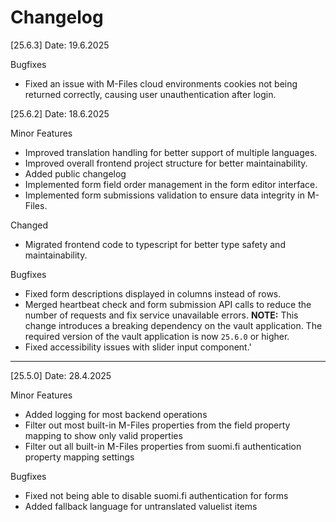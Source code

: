 # Changelog

[25.6.3]
Date: 19.6.2025

Bugfixes
- Fixed an issue with M-Files cloud environments cookies not being returned correctly, causing user unauthentication after login.

[25.6.2]
Date: 18.6.2025

Minor Features
- Improved translation handling for better support of multiple languages.
- Improved overall frontend project structure for better maintainability.
- Added public changelog
- Implemented form field order management in the form editor interface.
- Implemented form submissions validation to ensure data integrity in M-Files.

Changed
- Migrated frontend code to typescript for better type safety and maintainability.

Bugfixes
- Fixed form descriptions displayed in columns instead of rows.
- Merged heartbeat check and form submission API calls to reduce the number of requests and fix service unavailable errors.
**NOTE:** This change introduces a breaking dependency on the vault application. The required version of the vault application is now `25.6.0` or higher.
- Fixed accessibility issues with slider input component.'

---

[25.5.0]
Date: 28.4.2025

Minor Features
- Added logging for most backend operations
- Filter out most built-in M-Files properties from the field property mapping to show only valid properties
- Filter out all built-in M-Files properties from suomi.fi authentication property mapping settings

Bugfixes
- Fixed not being able to disable suomi.fi authentication for forms
- Added fallback language for untranslated valuelist items
